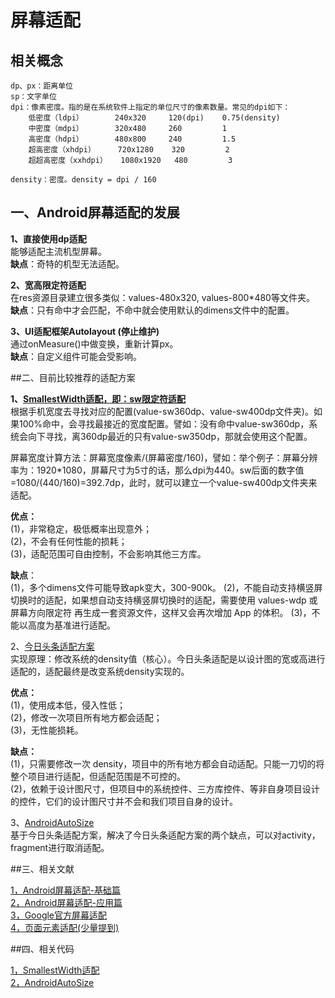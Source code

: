 # 屏幕适配
## 相关概念
    dp、px：距离单位
    sp：文字单位
    dpi：像素密度。指的是在系统软件上指定的单位尺寸的像素数量。常见的dpi如下：
	    低密度（ldpi）		240x320     120(dpi)    0.75(density)
	    中密度（mdpi）		320x480     260         1
	    高密度（hdpi）		480x800     240         1.5
	    超高密度（xhdpi）		720x1280    320         2
	    超超高密度（xxhdpi）	1080x1920   480         3

    density：密度。density = dpi / 160

## 一、Android屏幕适配的发展    
**1、直接使用dp适配**  
   能够适配主流机型屏幕。  
	**缺点**：奇特的机型无法适配。

**2、宽高限定符适配**  
	在res资源目录建立很多类似：values-480x320, values-800*480等文件夹。  
	**缺点**：只有命中才会匹配，不命中就会使用默认的dimens文件中的配置。  
	
**3、UI适配框架Autolayout (停止维护)**  
	通过onMeasure()中做变换，重新计算px。  
	**缺点**：自定义组件可能会受影响。  
		
##二、目前比较推荐的适配方案

**1、[SmallestWidth适配，即：sw限定符适配](https://juejin.im/post/5ae9cc3a5188253dc612842b)**   
根据手机宽度去寻找对应的配置(value-sw360dp、value-sw400dp文件夹)。如果100%命中，会寻找最接近的宽度配置。譬如：没有命中value-sw360dp，系统会向下寻找，离360dp最近的只有value-sw350dp，那就会使用这个配置。  

屏幕宽度计算方法：屏幕宽度像素/(屏幕密度/160)，譬如：举个例子：屏幕分辨率为：1920*1080，屏幕尺寸为5寸的话，那么dpi为440。sw后面的数字值=1080/(440/160)=392.7dp，此时，就可以建立一个value-sw400dp文件夹来适配。

**优点：**    
(1)，非常稳定，极低概率出现意外；  
(2)，不会有任何性能的损耗；   
(3)，适配范围可自由控制，不会影响其他三方库。  
 
**缺点**：  
(1)，多个dimens文件可能导致apk变大，300-900k。
(2)，不能自动支持横竖屏切换时的适配，如果想自动支持横竖屏切换时的适配，需要使用 values-wdp 或 屏幕方向限定符 再生成一套资源文件，这样又会再次增加 App 的体积。
(3)，不能以高度为基准进行适配。
			
2、[今日头条适配方案](https://mp.weixin.qq.com/s/d9QCoBP6kV9VSWvVldVVwA)  
实现原理：修改系统的density值（核心）。今日头条适配是以设计图的宽或高进行适配的，适配最终是改变系统density实现的。  

**优点：**  
(1)，使用成本低，侵入性低；  
(2)，修改一次项目所有地方都会适配；  
(3)，无性能损耗。  
				
**缺点：**    
(1)，只需要修改一次 density，项目中的所有地方都会自动适配。只能一刀切的将整个项目进行适配，但适配范围是不可控的。   
(2)，依赖于设计图尺寸，但项目中的系统控件、三方库控件、等非自身项目设计的控件，它们的设计图尺寸并不会和我们项目自身的设计。  
		
3、[AndroidAutoSize](https://github.com/JessYanCoding/AndroidAutoSize)   
 基于今日头条适配方案，解决了今日头条适配方案的两个缺点，可以对activity，fragment进行取消适配。  


##三、相关文献

[1，Android屏幕适配-基础篇](https://www.jianshu.com/p/fa65a27141eb)  
[2，Android屏幕适配-应用篇](https://www.jianshu.com/p/337c47721690)  
[3，Google官方屏幕适配](https://developer.android.com/guide/practices/screens_support)  
[4，页面元素适配(少量提到)](https://www.jianshu.com/p/6319e43572fa)


##四、相关代码

[1，SmallestWidth适配](https://github.com/ladingwu/dimens_sw)  
[2，AndroidAutoSize](https://github.com/JessYanCoding/AndroidAutoSize)  

